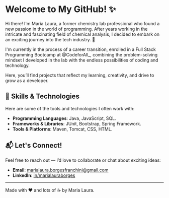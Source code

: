 # Welcome to My GitHub! ✨

Hi there! I'm Maria Laura, a former chemistry lab professional who found a new passion in the world of programming. After years working in the intricate and fascinating field of chemical analysis, I decided to embark on an exciting journey into the tech industry. 🚀

I'm currently in the process of a career transition, enrolled in a Full Stack Programming Bootcamp at @CodeforAll_, combining the problem-solving mindset I developed in the lab with the endless possibilities of coding and technology. 

Here, you’ll find projects that reflect my learning, creativity, and drive to grow as a developer.

## 🔧 Skills & Technologies

Here are some of the tools and technologies I often work with:

- **Programming Languages**: Java, JavaScript, SQL.
- **Frameworks & Libraries**: JUnit, Bootstrap, Spring Framework.
- **Tools & Platforms**: Maven, Tomcat, CSS, HTML.

## 📬 Let's Connect!

Feel free to reach out — I’d love to collaborate or chat about exciting ideas:

- **Email**: [marialaura.borgesfranchini@gmail.com](marialaura.borgesfranchini@gmail.com)
- **LinkedIn**: [in/marialauraborges](www.linkedin.com/in/marialauraborges)
  
---

Made with ❤️ and lots of ☕ by Maria Laura.  

<!--
**marialaura-b/marialaura-b** is a ✨ _special_ ✨ repository because its `README.md` (this file) appears on your GitHub profile.

Here are some ideas to get you started:

- 🔭 I’m currently working on ...
- 🌱 I’m currently learning ...
- 👯 I’m looking to collaborate on ...
- 🤔 I’m looking for help with ...
- 💬 Ask me about ...
- 📫 How to reach me: ...
- 😄 Pronouns: ...
- ⚡ Fun fact: ...
-->
